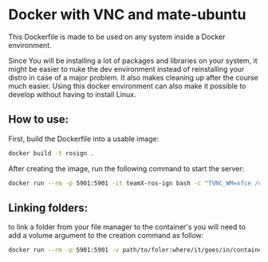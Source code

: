 # Docker with VNC and mate-ubuntu

This Dockerfile is made to be used on any system inside a Docker environment.

Since You will be installing a lot of packages and libraries on your system, it might be easier to nuke the dev environment instead of reinstalling your distro in case of a major problem. It also makes cleaning up after the course much easier. Using this docker environment can also make it possible to develop without having to install Linux.

## How to use:

First, build the Dockerfile into a usable image:
```bash
docker build -t rosign .
```

After creating the image, run the following command to start the server:
```bash
docker run --rm -p 5901:5901 -it teamX-ros-ign bash -c "TVNC_WM=xfce /opt/TurboVNC/bin/vncserver -securitytypes TLSNone,X509None,None; /bin/bash" 
```

## Linking folders:
to link a folder from your file manager to the container's you will need to add a volume argument to the creation command as follow:

```bash
docker run --rm -p 5901:5901 -v path/to/foler:where/it/goes/in/container -it teamX-ros-ign bash -c "TVNC_WM=xfce /opt/TurboVNC/bin/vncserver -securitytypes TLSNone,X509None,None; /bin/bash" 
```
